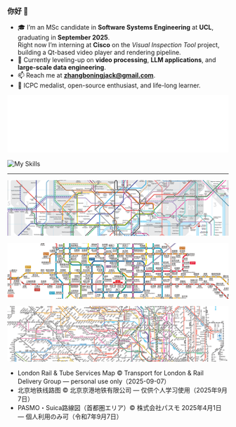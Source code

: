 ﻿### 你好 👋

- 🎓 I’m an MSc candidate in **Software Systems Engineering** at **UCL**, graduating in **September 2025**.  
  Right now I’m interning at **Cisco** on the *Visual Inspection Tool* project, building a Qt-based video player and rendering pipeline.
- 🌱 Currently leveling-up on **video processing**, **LLM applications**, and **large-scale data engineering**.
- 📫 Reach me at **zhangboningjack@gmail.com**.
- 🏅 ICPC medalist, open-source enthusiast, and life-long learner.

![Languages](./metrics.svg)

![My Skills](https://go-skill-icons.vercel.app/api/icons?i=cpp,c,java,python,javascript,typescript,html,qt,nodejs,mysql,mongodb,neo4j,tidb,spring,elementplus,flask,selenium,git,githubactions,nginx,ffmpeg,windows,ubuntu,kali,idea,cursor,audition,lightroom,photoshop,premiere)

---

<p align="center">
  <img src="assets/maps/cropped/london-centre.png" alt="London Rail &amp; Tube centre" />
</p>

<p align="center">
  <img src="assets/maps/cropped/beijing-centre.png" alt="Beijing Subway centre" />
</p>

<p align="center">
  <img src="assets/maps/cropped/tokyo-centre.png" alt="Tokyo Metro centre" />
</p>

- London Rail & Tube Services Map © Transport for London & Rail Delivery Group — personal use only（<!--MAP_UPDATE_DATE_EN-->2025-09-07<!--/MAP_UPDATE_DATE_EN-->）  
- 北京地铁线路图 © 北京京港地铁有限公司 — 仅供个人学习使用（<!--MAP_UPDATE_DATE_CN-->2025年9月7日<!--/MAP_UPDATE_DATE_CN-->）  
- PASMO・Suica路線図（首都圏エリア）© 株式会社パスモ 2025年4月1日 — 個人利用のみ可（<!--MAP_UPDATE_DATE_JP-->令和7年9月7日<!--/MAP_UPDATE_DATE_JP-->）









